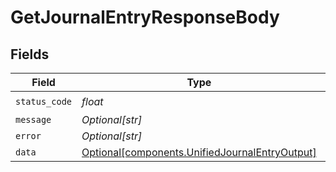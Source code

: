 # GetJournalEntryResponseBody


## Fields

| Field                                                                                                  | Type                                                                                                   | Required                                                                                               | Description                                                                                            |
| ------------------------------------------------------------------------------------------------------ | ------------------------------------------------------------------------------------------------------ | ------------------------------------------------------------------------------------------------------ | ------------------------------------------------------------------------------------------------------ |
| `status_code`                                                                                          | *float*                                                                                                | :heavy_check_mark:                                                                                     | N/A                                                                                                    |
| `message`                                                                                              | *Optional[str]*                                                                                        | :heavy_minus_sign:                                                                                     | N/A                                                                                                    |
| `error`                                                                                                | *Optional[str]*                                                                                        | :heavy_minus_sign:                                                                                     | N/A                                                                                                    |
| `data`                                                                                                 | [Optional[components.UnifiedJournalEntryOutput]](../../models/components/unifiedjournalentryoutput.md) | :heavy_minus_sign:                                                                                     | N/A                                                                                                    |